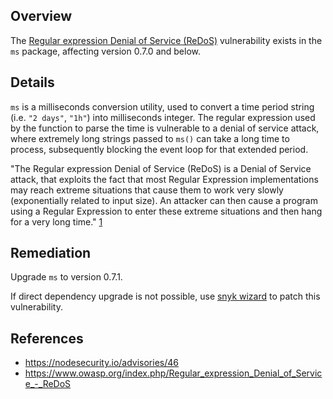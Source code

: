 ## Overview

The [Regular expression Denial of Service (ReDoS)](https://www.owasp.org/index.php/Regular_expression_Denial_of_Service_-_ReDoS) vulnerability exists in the `ms` package, affecting version 0.7.0 and below.

## Details

`ms` is a milliseconds conversion utility, used to convert a time period string (i.e. `"2 days"`, `"1h"`) into milliseconds integer.
The regular expression used by the function to parse the time is vulnerable to a denial of service attack, where extremely long strings passed to `ms()` can take a long time to process, subsequently blocking the event loop for that extended period.

"The Regular expression Denial of Service (ReDoS) is a Denial of Service attack, that exploits the fact that most Regular Expression implementations may reach extreme situations that cause them to work very slowly (exponentially related to input size). An attacker can then cause a program using a Regular Expression to enter these extreme situations and then hang for a very long time." [1](https://www.owasp.org/index.php/Regular_expression_Denial_of_Service_-_ReDoS)

## Remediation
Upgrade `ms` to version 0.7.1. 

If direct dependency upgrade is not possible, use [snyk wizard](https://snyk.io/documentation/#wizard) to patch this vulnerability.

## References
- https://nodesecurity.io/advisories/46
- https://www.owasp.org/index.php/Regular_expression_Denial_of_Service_-_ReDoS
